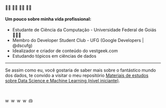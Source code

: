 👋🏾 👋🏾 👋🏾 👋🏾 
#### Um pouco sobre minha vida profissional:
- Estudante de Ciência da Computação - Universidade Federal de Goiás 👨🏾‍💻 
- Membro do Developer Student Club - UFG (Google Developers | @dscufg)
- Idealizador e criador de conteúdo do vestgeek.com
- Estudando tópicos em ciências de dados<br>
  
</p>
  
-----
  <p>
Se assim como eu, você gostaria de saber mais sobre o fantástico mundo dos dados, te convido a visitar o meu repositório 
<a href="https://github.com/WendelMarques/materiais-de-estudos-sobre-data-science-deep-machine-learning/">Materiais de estudos sobre Data Science e Machine Learning (nível iniciante)</a>.</p>


<br>
<p align="left">
<a href="https://twitter.com/wwwendel_" target="blank"><img align="center" src="https://cdn.jsdelivr.net/npm/simple-icons@3.0.1/icons/twitter.svg" alt="wwwendel_" height="15" width="15" /></a>
<a href="https://linkedin.com/in/wendelmarques" target="blank"><img align="center" src="https://cdn.jsdelivr.net/npm/simple-icons@3.0.1/icons/linkedin.svg" alt="wendelmarques" height="15" width="15" /></a>
<a href="https://kaggle.com/wendelmarques" target="blank"><img align="center" src="https://cdn.jsdelivr.net/npm/simple-icons@3.0.1/icons/kaggle.svg" alt="wendelmarques" height="15" width="15" /></a>
<a href="https://instagram.com/wwwendel" target="blank"><img align="center" src="https://cdn.jsdelivr.net/npm/simple-icons@3.0.1/icons/instagram.svg" alt="wwwendel" height="15" width="15" /></a>
<a href="https://medium.com/@wendelmarques" target="blank"><img align="center" src="https://cdn.jsdelivr.net/npm/simple-icons@3.0.1/icons/medium.svg" alt="@wendelmarquesjs" height="15" width="15" /></a>
</p>
